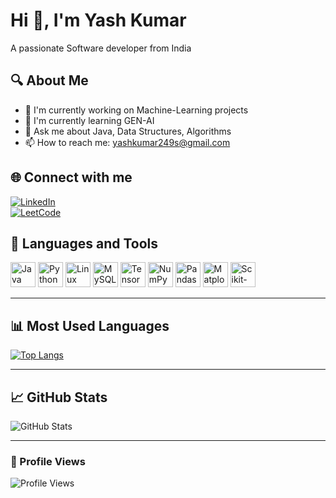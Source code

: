 # Hi 👋, I'm Yash Kumar

A passionate Software developer from India 

## 🔍 About Me  
- 🚀 I'm currently working on Machine-Learning  projects  
- 🌱 I'm currently learning GEN-AI
- 💬 Ask me about Java, Data Structures, Algorithms  
- 📫 How to reach me: yashkumar249s@gmail.com  

## 🌐 Connect with me  
[![LinkedIn](https://img.shields.io/badge/LinkedIn-%230077B5.svg?style=for-the-badge&logo=linkedin&logoColor=white)](https://www.linkedin.com/in/yash-kumar-359189258)   
[![LeetCode](https://img.shields.io/badge/LeetCode-%23FFA116.svg?style=for-the-badge&logo=leetcode&logoColor=black)](https://leetcode.com/u/yash_kumar05/)

## 🚀 Languages and Tools  
<p align="left"> 
  <img src="https://cdn.jsdelivr.net/gh/devicons/devicon/icons/java/java-original.svg" alt="Java" width="40" height="40"/>
  <img src="https://cdn.jsdelivr.net/gh/devicons/devicon/icons/python/python-original.svg" alt="Python" width="40" height="40"/>
  <img src="https://cdn.jsdelivr.net/gh/devicons/devicon/icons/linux/linux-original.svg" alt="Linux" width="40" height="40"/>
  <img src="https://cdn.jsdelivr.net/gh/devicons/devicon/icons/mysql/mysql-original.svg" alt="MySQL" width="40" height="40"/>
  <img src="https://cdn.jsdelivr.net/gh/devicons/devicon/icons/tensorflow/tensorflow-original.svg" alt="TensorFlow" width="40" height="40"/>
  <img src="https://cdn.jsdelivr.net/gh/devicons/devicon/icons/numpy/numpy-original.svg" alt="NumPy" width="40" height="40"/>
  <img src="https://cdn.jsdelivr.net/gh/devicons/devicon/icons/pandas/pandas-original.svg" alt="Pandas" width="40" height="40"/>
  <img src="https://cdn.jsdelivr.net/gh/devicons/devicon/icons/matplotlib/matplotlib-original.svg" alt="Matplotlib" width="40" height="40"/>
  <img src="https://cdn.jsdelivr.net/gh/devicons/devicon/icons/scikit-learn/scikit-learn-original.svg" alt="Scikit-Learn" width="40" height="40"/>
</p>

---


## 📊 Most Used Languages  
[![Top Langs](https://github-readme-stats.vercel.app/api/top-langs/?username=your-github-username&layout=compact&theme=radical)](https://github.com/anuraghazra/github-readme-stats)  

---

## 📈 GitHub Stats  
<p align="left">
  <img src="https://github-readme-stats.vercel.app/api?username=your-github-username&show_icons=true&theme=radical" alt="GitHub Stats"/>
</p>

---

### 🎨 Profile Views  
![Profile Views](https://komarev.com/ghpvc/?username=your-github-username&label=Profile%20views&color=blue&style=plastic)  
